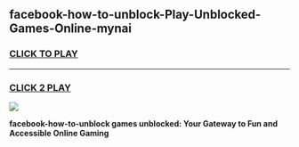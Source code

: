 
## facebook-how-to-unblock-Play-Unblocked-Games-Online-mynai
<h3>
<a href="https://premium76.site?title=facebook-how-to-unblock&ref=25A">CLICK TO PLAY</a></h3>
<hr>

<h3>
<a href="https://premium76.site?title=facebook-how-to-unblock&ref=25A">CLICK 2 PLAY</a>
  
</h3>

<a href="https://premium76.site?title=facebook-how-to-unblock&ref=25A"><img src="https://clearcache.store/games.png"></a>


**facebook-how-to-unblock games unblocked: Your Gateway to Fun and Accessible Online Gaming**
